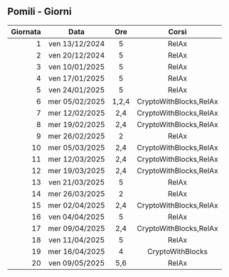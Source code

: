 ## Pomili - Giorni

|Giornata| Data | Ore | Corsi |
|--:|:-:|:-:|:-:|
|1|ven 13/12/2024|5|RelAx|
|2|ven 20/12/2024|5|RelAx|
|3|ven 10/01/2025|5|RelAx|
|4|ven 17/01/2025|5|RelAx|
|5|ven 24/01/2025|5|RelAx|
|6|mer 05/02/2025|1,2,4|CryptoWithBlocks,RelAx|
|7|mer 12/02/2025|2,4|CryptoWithBlocks,RelAx|
|8|mer 19/02/2025|2,4|CryptoWithBlocks,RelAx|
|9|mer 26/02/2025|2|RelAx|
|10|mer 05/03/2025|2,4|CryptoWithBlocks,RelAx|
|11|mer 12/03/2025|2,4|CryptoWithBlocks,RelAx|
|12|mer 19/03/2025|2,4|CryptoWithBlocks,RelAx|
|13|ven 21/03/2025|5|RelAx|
|14|mer 26/03/2025|2|RelAx|
|15|mer 02/04/2025|2,4|CryptoWithBlocks,RelAx|
|16|ven 04/04/2025|5|RelAx|
|17|mer 09/04/2025|2,4|CryptoWithBlocks,RelAx|
|18|ven 11/04/2025|5|RelAx|
|19|mer 16/04/2025|4|CryptoWithBlocks|
|20|ven 09/05/2025|5,6|RelAx|


